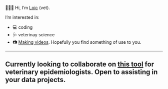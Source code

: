 🙋🏽‍♂️ Hi, I’m [Loic](https://loicleray.com) (vet). 

I’m interested in:
- 💻 coding
- 🩺 veterinay science
- 📷 [Making videos](https://www.youtube.com/@loicleray). Hopefully you find something of use to you.

---
Currently looking to collaborate on [this tool](https://github.com/loicleray/WOAH_WAHIS.ReportRetriever) for veterinary epidemiologists.
Open to assisting in your data projects.
---

<!---
loicleray/loicleray is a ✨ special ✨ repository because its `README.md` (this file) appears on your GitHub profile.
You can click the Preview link to take a look at your changes.
--->
